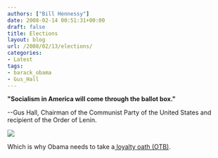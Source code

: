 ```yaml
---
authors: ["Bill Hennessy"]
date: 2008-02-14 00:51:31+00:00
draft: false
title: Elections
layout: blog
url: /2008/02/13/elections/
categories:
- Latest
tags:
- barack_obama
- Gus_Hall
---
```


**"Socialism in America will come through the ballot box."**

 

--Gus Hall, Chairman of the Communist Party of the United States and recipient of the Order of Lenin.

 

![](https://msnbcmedia4.msn.com/j/getty/gyi0051404833.hmedium.jpg)


 

Which is why Obama needs to take a[ loyalty oath (OTB)](https://www.outsidethebeltway.com/archives/2008/02/obama_che_guevara_flag_scandal/).
